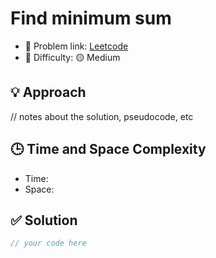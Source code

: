 # Find minimum sum

- 🧩 Problem link: [Leetcode](https://leetcode.com/problemset/all/)
- 🚦 Difficulty: 🟡 Medium

## 💡 Approach
// notes about the solution, pseudocode, etc

## 🕒 Time and Space Complexity
- Time: 
- Space: 

## ✅ Solution

```cpp
// your code here
```
